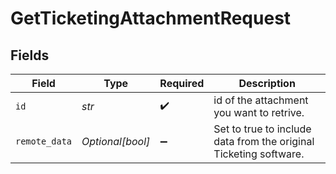 # GetTicketingAttachmentRequest


## Fields

| Field                                                             | Type                                                              | Required                                                          | Description                                                       |
| ----------------------------------------------------------------- | ----------------------------------------------------------------- | ----------------------------------------------------------------- | ----------------------------------------------------------------- |
| `id`                                                              | *str*                                                             | :heavy_check_mark:                                                | id of the attachment you want to retrive.                         |
| `remote_data`                                                     | *Optional[bool]*                                                  | :heavy_minus_sign:                                                | Set to true to include data from the original Ticketing software. |